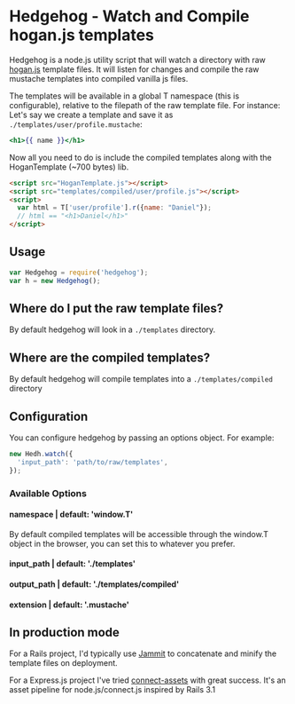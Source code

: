 Hedgehog - Watch and Compile hogan.js templates
===============================================

Hedgehog is a node.js utility script that will watch a directory with raw [hogan.js](http://twitter.github.com/hogan.js/) template
files.
It will listen for changes and compile the raw mustache templates into compiled vanilla js files.

The templates will be available in a global T namespace (this is
configurable), relative to the
filepath of the raw template file.
For instance: Let's say we create a template
and save it as `./templates/user/profile.mustache`:

```mustache
<h1>{{ name }}</h1>
```

Now all you need to do is include the compiled templates along with the HoganTemplate (~700 bytes) lib.

```html
<script src="HoganTemplate.js"></script>
<script src="templates/compiled/user/profile.js"></script>
<script>
  var html = T['user/profile'].r({name: "Daniel"});
  // html == "<h1>Daniel</h1>"
</script>
```

Usage
-----
```javascript
var Hedgehog = require('hedgehog');
var h = new Hedgehog();
```

Where do I put the raw template files?
-------------------------------------
By default hedgehog will look in a `./templates` directory.

Where are the compiled templates?
---------------------------------
By default hedgehog will compile templates into a `./templates/compiled` directory

Configuration
-------------

You can configure hedgehog by passing an options object. For example:

```javascript
new Hedh.watch({
  'input_path': 'path/to/raw/templates',
});
```

### Available Options

#### namespace | default: 'window.T'

By default compiled templates will be accessible through the
window.T object in the browser, you can set this to whatever you prefer.

#### input_path | default: './templates'
#### output_path | default: './templates/compiled'
#### extension | default: '.mustache'


In production mode
------------------
For a Rails project, I'd typically use [Jammit](http://documentcloud.github.com/jammit/)
to concatenate and minify the template files on deployment.

For a Express.js project I've tried [connect-assets](https://github.com/TrevorBurnham/connect-assets) with great success. It's an asset pipeline
for node.js/connect.js inspired by Rails 3.1
